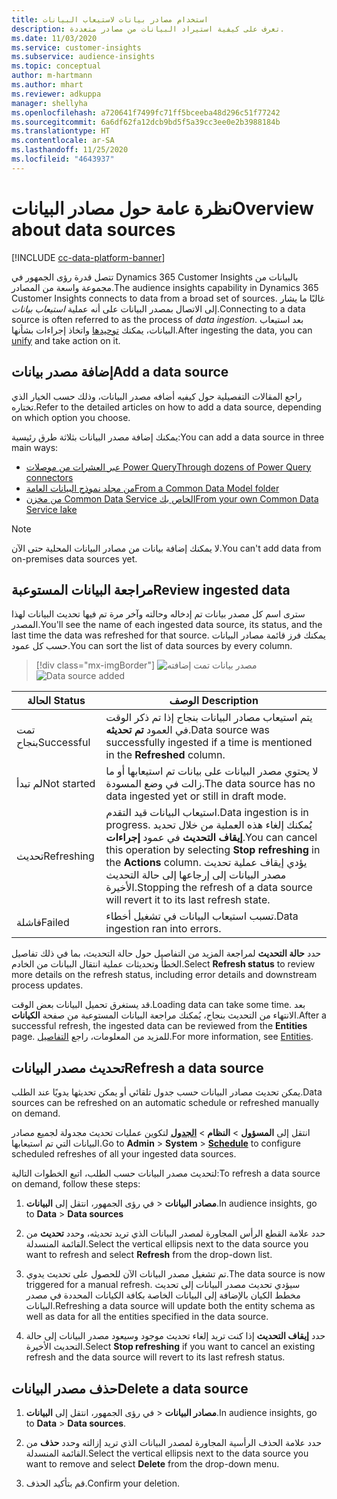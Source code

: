 ```yaml
---
title: استخدام مصادر بيانات لاستيعاب البيانات
description: تعرف على كيفية استيراد البيانات من مصادر متعددة.
ms.date: 11/03/2020
ms.service: customer-insights
ms.subservice: audience-insights
ms.topic: conceptual
author: m-hartmann
ms.author: mhart
ms.reviewer: adkuppa
manager: shellyha
ms.openlocfilehash: a720641f7499fc71ff5bceeba48d296c51f77242
ms.sourcegitcommit: 6a6df62fa12dcb9bd5f5a39cc3ee0e2b3988184b
ms.translationtype: HT
ms.contentlocale: ar-SA
ms.lasthandoff: 11/25/2020
ms.locfileid: "4643937"
---
```

# <a name="overview-about-data-sources"></a><span data-ttu-id="f8d8a-103">نظرة عامة حول مصادر البيانات</span><span class="sxs-lookup"><span data-stu-id="f8d8a-103">Overview about data sources</span></span>

[!INCLUDE [cc-data-platform-banner](../includes/cc-data-platform-banner.md)]

<span data-ttu-id="f8d8a-104">تتصل قدرة رؤى الجمهور في Dynamics 365 Customer Insights بالبيانات من مجموعة واسعة من المصادر.</span><span class="sxs-lookup"><span data-stu-id="f8d8a-104">The audience insights capability in Dynamics 365 Customer Insights connects to data from a broad set of sources.</span></span> <span data-ttu-id="f8d8a-105">غالبًا ما يشار إلى الاتصال بمصدر البيانات على أنه عملية *استيعاب بيانات*.</span><span class="sxs-lookup"><span data-stu-id="f8d8a-105">Connecting to a data source is often referred to as the process of *data ingestion*.</span></span> <span data-ttu-id="f8d8a-106">بعد استيعاب البيانات، يمكنك [توحيدها](data-unification.md) واتخاذ إجراءات بشأنها.</span><span class="sxs-lookup"><span data-stu-id="f8d8a-106">After ingesting the data, you can [unify](data-unification.md) and take action on it.</span></span>

## <a name="add-a-data-source"></a><span data-ttu-id="f8d8a-107">إضافة مصدر بيانات</span><span class="sxs-lookup"><span data-stu-id="f8d8a-107">Add a data source</span></span>

<span data-ttu-id="f8d8a-108">راجع المقالات التفصيلية حول كيفيه أضافه مصدر البيانات، وذلك حسب الخيار الذي تختاره.</span><span class="sxs-lookup"><span data-stu-id="f8d8a-108">Refer to the detailed articles on how to add a data source, depending on which option you choose.</span></span>

<span data-ttu-id="f8d8a-109">يمكنك إضافة مصدر البيانات بثلاثة طرق رئيسية:</span><span class="sxs-lookup"><span data-stu-id="f8d8a-109">You can add a data source in three main ways:</span></span>

- [<span data-ttu-id="f8d8a-110">عبر العشرات من موصلات Power Query</span><span class="sxs-lookup"><span data-stu-id="f8d8a-110">Through dozens of Power Query connectors</span></span>](connect-power-query.md)
- [<span data-ttu-id="f8d8a-111">من مجلد نموذج البيانات العامة</span><span class="sxs-lookup"><span data-stu-id="f8d8a-111">From a Common Data Model folder</span></span>](connect-common-data-model.md)
- [<span data-ttu-id="f8d8a-112">من مخزن Common Data Service الخاص بك</span><span class="sxs-lookup"><span data-stu-id="f8d8a-112">From your own Common Data Service lake</span></span>](connect-common-data-service-lake.md)

> [!NOTE]
> <span data-ttu-id="f8d8a-113">لا يمكنك إضافة بيانات من مصادر البيانات المحلية حتى الآن.</span><span class="sxs-lookup"><span data-stu-id="f8d8a-113">You can't add data from on-premises data sources yet.</span></span>

## <a name="review-ingested-data"></a><span data-ttu-id="f8d8a-114">مراجعة البيانات المستوعبة</span><span class="sxs-lookup"><span data-stu-id="f8d8a-114">Review ingested data</span></span>

<span data-ttu-id="f8d8a-115">سترى اسم كل مصدر بيانات تم إدخاله وحالته وآخر مرة تم فيها تحديث البيانات لهذا المصدر.</span><span class="sxs-lookup"><span data-stu-id="f8d8a-115">You'll see the name of each ingested data source, its status, and the last time the data was refreshed for that source.</span></span> <span data-ttu-id="f8d8a-116">يمكنك فرز قائمة مصادر البيانات حسب كل عمود.</span><span class="sxs-lookup"><span data-stu-id="f8d8a-116">You can sort the list of data sources by every column.</span></span>

> [!div class="mx-imgBorder"]
> <span data-ttu-id="f8d8a-117">![مصدر بيانات تمت إضافته](media/configure-data-datasource-added.png "مصدر بيانات تمت إضافته")</span><span class="sxs-lookup"><span data-stu-id="f8d8a-117">![Data source added](media/configure-data-datasource-added.png "Data source added")</span></span>

|<span data-ttu-id="f8d8a-118">الحالة </span><span class="sxs-lookup"><span data-stu-id="f8d8a-118">Status</span></span>  |<span data-ttu-id="f8d8a-119">الوصف </span><span class="sxs-lookup"><span data-stu-id="f8d8a-119">Description</span></span>  |
|---------|---------|
|<span data-ttu-id="f8d8a-120">تمت بنجاح</span><span class="sxs-lookup"><span data-stu-id="f8d8a-120">Successful</span></span>   |<span data-ttu-id="f8d8a-121">يتم استيعاب مصادر البيانات بنجاح إذا تم ذكر الوقت في العمود **تم تحديثه**.</span><span class="sxs-lookup"><span data-stu-id="f8d8a-121">Data source was successfully ingested if a time is mentioned in the **Refreshed** column.</span></span>
|<span data-ttu-id="f8d8a-122">لم تبدأ</span><span class="sxs-lookup"><span data-stu-id="f8d8a-122">Not started</span></span>   |<span data-ttu-id="f8d8a-123">لا يحتوي مصدر البيانات على بيانات تم استيعابها أو ما زالت في وضع المسودة.</span><span class="sxs-lookup"><span data-stu-id="f8d8a-123">The data source has no data ingested yet or still in draft mode.</span></span>         |
|<span data-ttu-id="f8d8a-124">تحديث</span><span class="sxs-lookup"><span data-stu-id="f8d8a-124">Refreshing</span></span>    |<span data-ttu-id="f8d8a-125">استيعاب البيانات قيد التقدم.</span><span class="sxs-lookup"><span data-stu-id="f8d8a-125">Data ingestion is in progress.</span></span> <span data-ttu-id="f8d8a-126">يُمكنك إلغاء هذه العملية من خلال تحديد **إيقاف التحديث** في عمود **إجراءات**.</span><span class="sxs-lookup"><span data-stu-id="f8d8a-126">You can cancel this operation by selecting **Stop refreshing** in the **Actions** column.</span></span> <span data-ttu-id="f8d8a-127">يؤدي إيقاف عملية تحديث مصدر البيانات إلى إرجاعها إلى حالة التحديث الأخيرة.</span><span class="sxs-lookup"><span data-stu-id="f8d8a-127">Stopping the refresh of a data source will revert it to its last refresh state.</span></span>       |
|<span data-ttu-id="f8d8a-128">‏‏فاشلة</span><span class="sxs-lookup"><span data-stu-id="f8d8a-128">Failed</span></span>     |<span data-ttu-id="f8d8a-129">تسبب استيعاب البيانات في تشغيل أخطاء.</span><span class="sxs-lookup"><span data-stu-id="f8d8a-129">Data ingestion ran into errors.</span></span>         |

<span data-ttu-id="f8d8a-130">حدد **حالة التحديث** لمراجعة المزيد من التفاصيل حول حالة التحديث، بما في ذلك تفاصيل الخطأ وتحديثات عملية انتقال البيانات من الخادم‬‬.</span><span class="sxs-lookup"><span data-stu-id="f8d8a-130">Select **Refresh status** to review more details on the refresh status, including error details and downstream process updates.</span></span>

<span data-ttu-id="f8d8a-131">قد يستغرق تحميل البيانات بعض الوقت.</span><span class="sxs-lookup"><span data-stu-id="f8d8a-131">Loading data can take some time.</span></span> <span data-ttu-id="f8d8a-132">بعد الانتهاء من التحديث بنجاح، يُمكنك مراجعة البيانات المستوعبة من صفحة **الكيانات**.</span><span class="sxs-lookup"><span data-stu-id="f8d8a-132">After a successful refresh, the ingested data can be reviewed from the **Entities** page.</span></span> <span data-ttu-id="f8d8a-133">للمزيد من المعلومات، راجع [التفاصيل](entities.md).</span><span class="sxs-lookup"><span data-stu-id="f8d8a-133">For more information, see [Entities](entities.md).</span></span>

## <a name="refresh-a-data-source"></a><span data-ttu-id="f8d8a-134">تحديث مصدر البيانات</span><span class="sxs-lookup"><span data-stu-id="f8d8a-134">Refresh a data source</span></span>

<span data-ttu-id="f8d8a-135">يمكن تحديث مصادر البيانات حسب جدول تلقائي أو يمكن تحديثها يدويًا عند الطلب.</span><span class="sxs-lookup"><span data-stu-id="f8d8a-135">Data sources can be refreshed on an automatic schedule or refreshed manually on demand.</span></span> 

<span data-ttu-id="f8d8a-136">انتقل إلى **المسؤول** > **النظام** > [**الجدول**](system.md#schedule-tab) لتكوين عمليات تحديث مجدولة لجميع مصادر البيانات التي تم استيعابها.</span><span class="sxs-lookup"><span data-stu-id="f8d8a-136">Go to **Admin** > **System** > [**Schedule**](system.md#schedule-tab) to configure scheduled refreshes of all your ingested data sources.</span></span>

<span data-ttu-id="f8d8a-137">لتحديث مصدر البيانات حسب الطلب، اتبع الخطوات التالية:</span><span class="sxs-lookup"><span data-stu-id="f8d8a-137">To refresh a data source on demand, follow these steps:</span></span>

1. <span data-ttu-id="f8d8a-138">في رؤى الجمهور، انتقل إلى **البيانات‏‎** > **مصادر البيانات**.</span><span class="sxs-lookup"><span data-stu-id="f8d8a-138">In audience insights, go to **Data** > **Data sources**</span></span>

2. <span data-ttu-id="f8d8a-139">حدد علامة القطع الرأس المجاورة لمصدر البيانات الذي تريد تحديثه، وحدد **تحديث** من القائمة المنسدلة.</span><span class="sxs-lookup"><span data-stu-id="f8d8a-139">Select the vertical ellipsis next to the data source you want to refresh and select **Refresh** from the drop-down list.</span></span>

3. <span data-ttu-id="f8d8a-140">تم تشغيل مصدر البيانات الآن للحصول على تحديث يدوي.</span><span class="sxs-lookup"><span data-stu-id="f8d8a-140">The data source is now triggered for a manual refresh.</span></span> <span data-ttu-id="f8d8a-141">سيؤدي تحديث مصدر البيانات إلى تحديث مخطط الكيان بالإضافة إلى البيانات الخاصة بكافة الكيانات المحددة في مصدر البيانات.</span><span class="sxs-lookup"><span data-stu-id="f8d8a-141">Refreshing a data source will update both the entity schema as well as data for all the entities specified in the data source.</span></span>

4. <span data-ttu-id="f8d8a-142">حدد **إيقاف التحديث** إذا كنت تريد إلغاء تحديث موجود وسيعود مصدر البيانات إلى حالة التحديث الأخيرة.</span><span class="sxs-lookup"><span data-stu-id="f8d8a-142">Select **Stop refreshing** if you want to cancel an existing refresh and the data source will revert to its last refresh status.</span></span>

## <a name="delete-a-data-source"></a><span data-ttu-id="f8d8a-143">حذف مصدر البيانات</span><span class="sxs-lookup"><span data-stu-id="f8d8a-143">Delete a data source</span></span>

1. <span data-ttu-id="f8d8a-144">في رؤى الجمهور، انتقل إلى **البيانات‏‎** > **مصادر البيانات**.</span><span class="sxs-lookup"><span data-stu-id="f8d8a-144">In audience insights, go to **Data** > **Data sources**.</span></span>

2. <span data-ttu-id="f8d8a-145">حدد علامة الحذف الرأسية المجاورة لمصدر البيانات الذي تريد إزالته وحدد **حذف** من القائمة المنسدلة.</span><span class="sxs-lookup"><span data-stu-id="f8d8a-145">Select the vertical ellipsis next to the data source you want to remove and select **Delete** from the drop-down menu.</span></span>

3. <span data-ttu-id="f8d8a-146">قم بتأكيد الحذف.</span><span class="sxs-lookup"><span data-stu-id="f8d8a-146">Confirm your deletion.</span></span>
